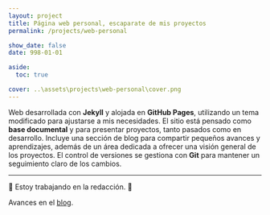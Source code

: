 ```yaml
---
layout: project
title: Página web personal, escaparate de mis proyectos
permalink: /projects/web-personal

show_date: false
date: 998-01-01

aside:
  toc: true

cover: ..\assets\projects\web-personal\cover.png
---
```

<script src="https://code.iconify.design/iconify-icon/2.1.0/iconify-icon.min.js"></script>

Web desarrollada con <iconify-icon icon="simple-icons:jekyll"></iconify-icon> **Jekyll** y alojada en <iconify-icon icon="simple-icons:github"></iconify-icon> **GitHub Pages**, utilizando un tema modificado para ajustarse a mis necesidades. El sitio está pensado como **base documental** y para presentar proyectos, tanto pasados como en desarrollo. Incluye una sección de blog para compartir pequeños avances y aprendizajes, además de un área dedicada a ofrecer una visión general de los proyectos. El control de versiones se gestiona con <iconify-icon icon="simple-icons:git"></iconify-icon> **Git** para mantener un seguimiento claro de los cambios.

---

🚧 Estoy trabajando en la redacción. 🚧

Avances en el [blog](../archive?tag=personal-web).

